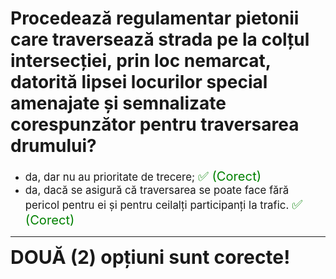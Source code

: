 # Procedează regulamentar pietonii care traversează strada pe la colțul intersecției, prin loc nemarcat, datorită lipsei locurilor special amenajate și semnalizate corespunzător pentru traversarea drumului?

- <span style="font-size: larger;">da, dar nu au prioritate de trecere; <span style="color: green; font-size: larger;">✅ (Corect)</span></span>
- <span style="font-size: larger;">da, dacă se asigură că traversarea se poate face fără pericol pentru ei și pentru ceilalți participanți la trafic. <span style="color: green; font-size: larger;">✅ (Corect)</span></span>

---

<span style="font-size: 30px; font-weight: bold;">**DOUĂ (2) opțiuni sunt corecte!**</span>